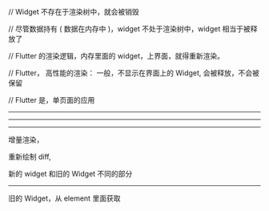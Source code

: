 // Widget 不存在于渲染树中，就会被销毁

// 尽管数据持有 ( 数据在内存中 )，widget 不处于渲染树中，widget 相当于被释放了

// Flutter 的渲染逻辑，内存里面的 widget，上界面，就得重新渲染。

// Flutter， 高性能的渲染： 一般，不显示在界面上的 Widget, 会被释放，不会被保留

// Flutter 是，单页面的应用

<hr>

<hr>

<hr>

增量渲染，

重新绘制 diff,

新的 widget 和旧的 Widget 不同的部分

<hr>

旧的 Widget，从 element 里面获取
